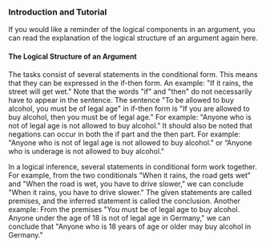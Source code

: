 ### Introduction and Tutorial

If you would like a reminder of the logical components in an argument, you can read the explanation of the logical structure of an argument again here.

#### The Logical Structure of an Argument

The tasks consist of several statements in the conditional form. This means that they can be expressed in the if-then form. An example: "If it rains, the street will get wet." Note that the words "if" and "then" do not necessarily have to appear in the sentence. The sentence "To be allowed to buy alcohol, you must be of legal age" in if-then form is "If you are allowed to buy alcohol, then you must be of legal age."  For example: "Anyone who is not of legal age is not allowed to buy alcohol." It should also be noted that negations can occur in both the if part and the then part. For example: "Anyone who is not of legal age is not allowed to buy alcohol." or “Anyone who is underage is not allowed to buy alcohol."

In a logical inference, several statements in conditional form work together. For example, from the two conditionals "When it rains, the road gets wet" and "When the road is wet, you have to drive slower," we can conclude "When it rains, you have to drive slower." The given statements are called premises, and the inferred statement is called the conclusion. Another example: From the premises "You must be of legal age to buy alcohol. Anyone under the age of 18 is not of legal age in Germany," we can conclude that "Anyone who is 18 years of age or older may buy alcohol in Germany."
